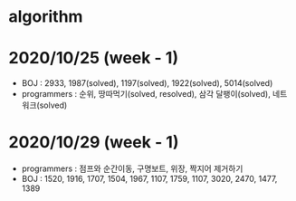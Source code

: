 # algorithm
# 2020/10/25 (week - 1)
  - BOJ : 2933, 1987(solved), 1197(solved), 1922(solved), 5014(solved)
  - programmers : 순위, 땅따먹기(solved, resolved), 삼각 달팽이(solved), 네트워크(solved)

# 2020/10/29 (week - 1)
  - programmers : 점프와 순간이동, 구명보트, 위장, 짝지어 제거하기
  - BOJ : 1520, 1916, 1707, 1504, 1967, 1107, 1759, 1107, 3020, 2470, 1477, 1389
